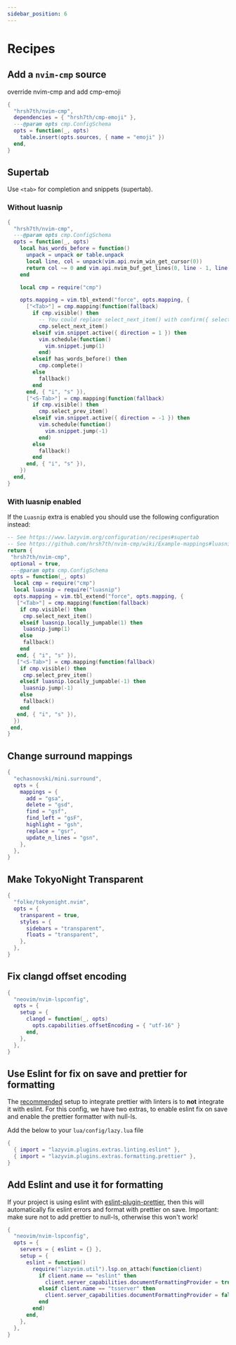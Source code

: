 ```yaml
---
sidebar_position: 6
---
```


# Recipes

<!-- recipes:start -->

## Add a `nvim-cmp` source

override nvim-cmp and add cmp-emoji

```lua
{
  "hrsh7th/nvim-cmp",
  dependencies = { "hrsh7th/cmp-emoji" },
  ---@param opts cmp.ConfigSchema
  opts = function(_, opts)
    table.insert(opts.sources, { name = "emoji" })
  end,
}
```

## Supertab

Use `<tab>` for completion and snippets (supertab).

### Without luasnip

```lua
{
  "hrsh7th/nvim-cmp",
  ---@param opts cmp.ConfigSchema
  opts = function(_, opts)
    local has_words_before = function()
      unpack = unpack or table.unpack
      local line, col = unpack(vim.api.nvim_win_get_cursor(0))
      return col ~= 0 and vim.api.nvim_buf_get_lines(0, line - 1, line, true)[1]:sub(col, col):match("%s") == nil
    end

    local cmp = require("cmp")

    opts.mapping = vim.tbl_extend("force", opts.mapping, {
      ["<Tab>"] = cmp.mapping(function(fallback)
        if cmp.visible() then
          -- You could replace select_next_item() with confirm({ select = true }) to get VS Code autocompletion behavior
          cmp.select_next_item()
        elseif vim.snippet.active({ direction = 1 }) then
          vim.schedule(function()
            vim.snippet.jump(1)
          end)
        elseif has_words_before() then
          cmp.complete()
        else
          fallback()
        end
      end, { "i", "s" }),
      ["<S-Tab>"] = cmp.mapping(function(fallback)
        if cmp.visible() then
          cmp.select_prev_item()
        elseif vim.snippet.active({ direction = -1 }) then
          vim.schedule(function()
            vim.snippet.jump(-1)
          end)
        else
          fallback()
        end
      end, { "i", "s" }),
    })
  end,
}
```

### With luasnip enabled

If the `Luasnip` extra is enabled you should use the following configuration instead:

```lua
-- See https://www.lazyvim.org/configuration/recipes#supertab
-- See https://github.com/hrsh7th/nvim-cmp/wiki/Example-mappings#luasnip
return {
 "hrsh7th/nvim-cmp",
 optional = true,
 ---@param opts cmp.ConfigSchema
 opts = function(_, opts)
  local cmp = require("cmp")
  local luasnip = require("luasnip")
  opts.mapping = vim.tbl_extend("force", opts.mapping, {
   ["<Tab>"] = cmp.mapping(function(fallback)
    if cmp.visible() then
     cmp.select_next_item()
    elseif luasnip.locally_jumpable(1) then
     luasnip.jump(1)
    else
     fallback()
    end
   end, { "i", "s" }),
   ["<S-Tab>"] = cmp.mapping(function(fallback)
    if cmp.visible() then
     cmp.select_prev_item()
    elseif luasnip.locally_jumpable(-1) then
     luasnip.jump(-1)
    else
     fallback()
    end
   end, { "i", "s" }),
  })
 end,
}
```

## Change surround mappings

```lua
{
  "echasnovski/mini.surround",
  opts = {
    mappings = {
      add = "gsa",
      delete = "gsd",
      find = "gsf",
      find_left = "gsF",
      highlight = "gsh",
      replace = "gsr",
      update_n_lines = "gsn",
    },
  },
}
```

## Make TokyoNight Transparent

```lua
{
  "folke/tokyonight.nvim",
  opts = {
    transparent = true,
    styles = {
      sidebars = "transparent",
      floats = "transparent",
    },
  },
}
```

## Fix clangd offset encoding

```lua
{
  "neovim/nvim-lspconfig",
  opts = {
    setup = {
      clangd = function(_, opts)
        opts.capabilities.offsetEncoding = { "utf-16" }
      end,
    },
  },
}
```

## Use Eslint for fix on save and prettier for formatting

The [recommended](https://prettier.io/docs/en/integrating-with-linters.html) setup to
integrate prettier with linters is to **not** integrate it with eslint.
For this config, we have two extras, to enable eslint fix on save and enable the prettier
formatter with null-ls.

Add the below to your `lua/config/lazy.lua` file

```lua
{
  { import = "lazyvim.plugins.extras.linting.eslint" },
  { import = "lazyvim.plugins.extras.formatting.prettier" },
}
```

## Add Eslint and use it for formatting

If your project is using eslint with [eslint-plugin-prettier](https://github.com/prettier/eslint-plugin-prettier),
then this will automatically fix eslint errors and format with prettier on save.
Important: make sure not to add prettier to null-ls, otherwise this won't work!

```lua
{
  "neovim/nvim-lspconfig",
  opts = {
    servers = { eslint = {} },
    setup = {
      eslint = function()
        require("lazyvim.util").lsp.on_attach(function(client)
          if client.name == "eslint" then
            client.server_capabilities.documentFormattingProvider = true
          elseif client.name == "tsserver" then
            client.server_capabilities.documentFormattingProvider = false
          end
        end)
      end,
    },
  },
}
```

<!-- recipes:end -->
